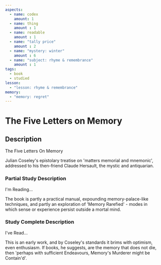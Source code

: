 ```yaml
---
aspects: 
  - name: codex
    amount: 1
  - name: thing
    amount : 1
  - name: readable
    amount : 1
  - name: "tally price"
    amount : 2
  - name: "mystery: winter"
    amount : 6
  - name: "subject: rhyme & remembrance"
    amount : 1
tags:
  - book
  - studied
lesson:
  - "lesson: rhyme & remembrance"
memory:
  - "memory: regret"
---
```


# The Five Letters on Memory

## Description
The Five Letters On Memory

Julian Coseley's epistolary treatise on 'matters memorial and mnemonic', addressed to his then-friend Claude Hersault, the mystic and antiquarian.
### Partial Study Description
I'm Reading...

The book is partly a practical manual, expounding memory-palace-like techniques, and partly an exploration of 'Memory Rarefied' - modes in which sense or experience persist outside a mortal mind.
### Study Complete Description
I've Read...

This is an early work, and by Coseley's standards it brims with optimism, even enthusiasm. If books, he suggests, are the memory that does not die, then 'perhaps with sufficient Endeavours, Memory's Murderer might be Contain'd'.